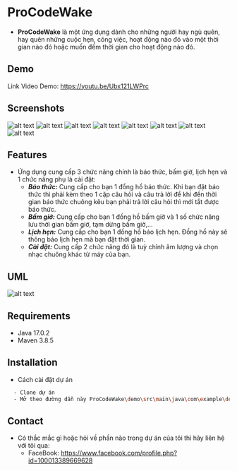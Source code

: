
# ProCodeWake

- **ProCodeWake** là một ứng dụng dành cho những người hay ngủ quên, hay quên những cuộc hẹn, công việc, hoạt động nào đó vào một thời gian nào đó hoặc muốn đếm thời gian cho hoạt động nào đó. 
## Demo

Link Video Demo: https://youtu.be/Ubx121LWPrc


## Screenshots
![alt text](image-5.png)
![alt text](image.png) 
![alt text](image-4.png)
![alt text](image-1.png)
![alt text](image-2.png)
![alt text](image-6.png)
![alt text](image-3.png)
![alt text](image-7.png)
## Features

- Ứng dụng cung cấp 3 chức năng chính là báo thức, bấm giờ, lịch hẹn và 1 chức năng phụ là cài đặt:
    + ***Báo thức:*** Cung cấp cho bạn 1 đồng hồ báo thức. Khi bạn đặt báo thức thì phải kèm theo 1 cặp câu hỏi và câu trả lời để khi đến thời gian báo thức chuông kêu bạn phải trả lời câu hỏi thì mới tắt được báo thức.
    + ***Bấm giờ:*** Cung cấp cho bạn 1 đồng hồ bấm giờ và 1 số chức năng lưu thời gian bấm giờ, tạm dừng bấm giờ,...
    + ***Lịch hẹn:*** Cung cấp cho bạn 1 đồng hồ báo lịch hẹn. Đồng hồ này sẽ thông báo lịch hẹn mà bạn đặt thời gian. 
    + ***Cài đặt:*** Cung cấp 2 chức năng đó là tuỳ chỉnh âm lượng và chọn nhạc chuông khác từ máy của bạn.

## UML
![alt text](Class_Diagram.png)
## Requirements

- Java 17.0.2
- Maven 3.8.5
## Installation

- Cách cài đặt dự án

```bash
  - Clone dự án
  - Mở theo đường dẫn này ProCodeWake\demo\src\main\java\com\example\demo, mở file Main.java sau đó ấn run trên IDE của bạn để chạy ứng dụng
```
    

## Contact
- Có thắc mắc gì hoặc hỏi về phần nào trong dự án của tôi thì hãy liên hệ với tôi qua:
    + FaceBook: https://www.facebook.com/profile.php?id=100013389669628

